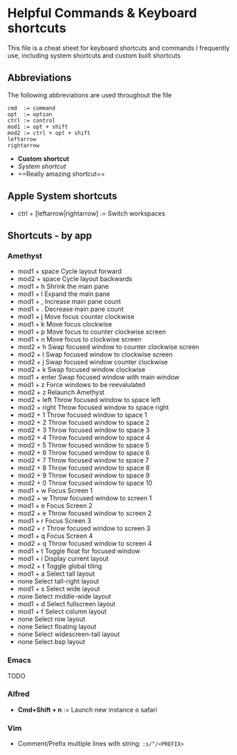 # Helpful Commands & Keyboard shortcuts

This file is a cheat sheet for keyboard shortcuts and commands I frequently use,
including system shortcuts and custom built shortcuts

## Abbreviations

The following abbreviations are used throughout the file

```
cmd  := command
opt  := option
ctrl := control
mod1 := opt + shift
mod2 := ctrl + opt + shift
leftarrow
rightarrow
```

- **Custom shortcut**
- *System shortcut*
- ==Really amazing shortcut==


## Apple System shortcuts

- ctrl + [leftarrow|rightarrow] := Switch workspaces

## Shortcuts - by app

### Amethyst

- mod1 + space	Cycle layout forward
- mod2 + space	Cycle layout backwards
- mod1 + h	Shrink the main pane
- mod1 + l	Expand the main pane
- mod1 + ,	Increase main pane count
- mod1 + .	Decrease main pane count
- mod1 + j	Move focus counter clockwise
- mod1 + k	Move focus clockwise
- mod1 + p	Move focus to counter clockwise screen
- mod1 + n	Move focus to clockwise screen
- mod2 + h	Swap focused window to counter clockwise screen
- mod2 + l	Swap focused window to clockwise screen
- mod2 + j	Swap focused window counter clockwise
- mod2 + k	Swap focused window clockwise
- mod1 + enter	Swap focused window with main window
- mod1 + z	Force windows to be reevalulated
- mod2 + z	Relaunch Amethyst
- mod2 + left	Throw focused window to space left
- mod2 + right	Throw focused window to space right
- mod2 + 1	Throw focused window to space 1
- mod2 + 2	Throw focused window to space 2
- mod2 + 3	Throw focused window to space 3
- mod2 + 4	Throw focused window to space 4
- mod2 + 5	Throw focused window to space 5
- mod2 + 6	Throw focused window to space 6
- mod2 + 7	Throw focused window to space 7
- mod2 + 8	Throw focused window to space 8
- mod2 + 9	Throw focused window to space 9
- mod2 + 0	Throw focused window to space 10
- mod1 + w	Focus Screen 1
- mod2 + w	Throw focused window to screen 1
- mod1 + e	Focus Screen 2
- mod2 + e	Throw focused window to screen 2
- mod1 + r	Focus Screen 3
- mod2 + r	Throw focused window to screen 3
- mod1 + q	Focus Screen 4
- mod2 + q	Throw focused window to screen 4
- mod1 + t	Toggle float for focused window
- mod1 + i	Display current layout
- mod2 + t	Toggle global tiling
- mod1 + a	Select tall layout
- none	Select tall-right layout
- mod1 + s	Select wide layout
- none	Select middle-wide layout
- mod1 + d	Select fullscreen layout
- mod1 + f	Select column layout
- none	Select row layout
- none	Select floating layout
- none	Select widescreen-tall layout
- none	Select bsp layout

### Emacs

TODO

### Alfred

- **Cmd+Shift + n** := Launch new instance o safari

### Vim

- Comment/Prefix multiple lines with string: `:s/^/<PREFIX>`
